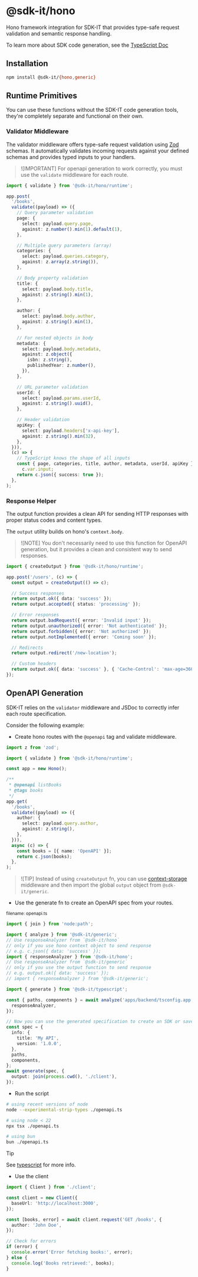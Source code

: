 # @sdk-it/hono

Hono framework integration for SDK-IT that provides type-safe request validation and semantic response handling.

To learn more about SDK code generation, see the [TypeScript Doc](../typescript/readme.md)

## Installation

```bash
npm install @sdk-it/{hono,generic}
```

## Runtime Primitives

You can use these functions without the SDK-IT code generation tools, they're completely separate and functional on their own.

### Validator Middleware

The validator middleware offers type-safe request validation using [Zod](https://github.com/colinhacks/zod) schemas. It automatically validates incoming requests against your defined schemas and provides typed inputs to your handlers.

> ![IMPORTANT]
> For openapi generation to work correctly, you must use the `validate` middleware for each route.

```typescript
import { validate } from '@sdk-it/hono/runtime';

app.post(
  '/books',
  validate((payload) => ({
    // Query parameter validation
    page: {
      select: payload.query.page,
      against: z.number().min(1).default(1),
    },

    // Multiple query parameters (array)
    categories: {
      select: payload.queries.category,
      against: z.array(z.string()),
    },

    // Body property validation
    title: {
      select: payload.body.title,
      against: z.string().min(1),
    },

    author: {
      select: payload.body.author,
      against: z.string().min(1),
    },

    // For nested objects in body
    metadata: {
      select: payload.body.metadata,
      against: z.object({
        isbn: z.string(),
        publishedYear: z.number(),
      }),
    },

    // URL parameter validation
    userId: {
      select: payload.params.userId,
      against: z.string().uuid(),
    },

    // Header validation
    apiKey: {
      select: payload.headers['x-api-key'],
      against: z.string().min(32),
    },
  })),
  (c) => {
    // TypeScript knows the shape of all inputs
    const { page, categories, title, author, metadata, userId, apiKey } =
      c.var.input;
    return c.json({ success: true });
  },
);
```

### Response Helper

The output function provides a clean API for sending HTTP responses with proper status codes and content types.

The `output` utility builds on hono's `context.body`.

> ![NOTE]
> You don't necessarily need to use this function for OpenAPI generation, but it provides a clean and consistent way to send responses.

```typescript
import { createOutput } from '@sdk-it/hono/runtime';

app.post('/users', (c) => {
  const output = createOutput(() => c);

  // Success responses
  return output.ok({ data: 'success' });
  return output.accepted({ status: 'processing' });

  // Error responses
  return output.badRequest({ error: 'Invalid input' });
  return output.unauthorized({ error: 'Not authenticated' });
  return output.forbidden({ error: 'Not authorized' });
  return output.notImplemented({ error: 'Coming soon' });

  // Redirects
  return output.redirect('/new-location');

  // Custom headers
  return output.ok({ data: 'success' }, { 'Cache-Control': 'max-age=3600' });
});
```

## OpenAPI Generation

SDK-IT relies on the `validator` middleware and JSDoc to correctly infer each route specification.

Consider the following example:

- Create hono routes with the `@openapi` tag and validate middleware.

```typescript
import z from 'zod';

import { validate } from '@sdk-it/hono/runtime';

const app = new Hono();

/**
 * @openapi listBooks
 * @tags books
 */
app.get(
  '/books',
  validate((payload) => ({
    author: {
      select: payload.query.author,
      against: z.string(),
    },
  })),
  async (c) => {
    const books = [{ name: 'OpenAPI' }];
    return c.json(books);
  },
);
```

> ![TIP]
> Instead of using `createOutput` fn, you can use [context-storage](https://hono.dev/docs/middleware/builtin/context-storage) middleware and then import the global `output` object from `@sdk-it/generic`.

- Use the generate fn to create an OpenAPI spec from your routes.

<small>filename: openapi.ts</small>

```typescript
import { join } from 'node:path';

import { analyze } from '@sdk-it/generic';
// Use responseAnalyzer from `@sdk-it/hono`
// only if you use hono context object to send response
// e.g. c.json({ data: 'success' });
import { responseAnalyzer } from '@sdk-it/hono';
// Use responseAnalyzer from `@sdk-it/generic`
// only if you use the output function to send response
// e.g. output.ok({ data: 'success' });
// import { responseAnalyzer } from '@sdk-it/generic';

import { generate } from '@sdk-it/typescript';

const { paths, components } = await analyze('apps/backend/tsconfig.app.json', {
  responseAnalyzer,
});

// Now you can use the generated specification to create an SDK or save it to a file
const spec = {
  info: {
    title: 'My API',
    version: '1.0.0',
  },
  paths,
  components,
};
await generate(spec, {
  output: join(process.cwd(), './client'),
});
```

- Run the script

```bash
# using recent versions of node
node --experimental-strip-types ./openapi.ts

# using node < 22
npx tsx ./openapi.ts

# using bun
bun ./openapi.ts
```

> [!TIP]
> See [typescript](../typescript/README.md) for more info.

- Use the client

```typescript
import { Client } from './client';

const client = new Client({
  baseUrl: 'http://localhost:3000',
});

const [books, error] = await client.request('GET /books', {
  author: 'John Doe',
});

// Check for errors
if (error) {
  console.error('Error fetching books:', error);
} else {
  console.log('Books retrieved:', books);
}
```
